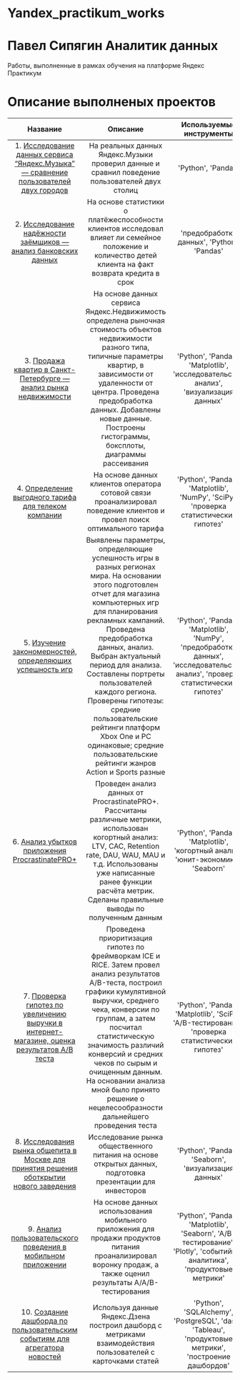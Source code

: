 # Yandex_practikum_works

# Павел Сипягин Аналитик данных 

Работы, выполненные в рамках обучения  на платформе Яндекс Практикум

# Описание выполненых проектов

| Название | Описание | Используемые инструменты |
| :-------: |:--------------:| :-----:|
| 1. [Исследование данных сервиса “Яндекс.Музыка” — сравнение пользователей двух городов](https://github.com/PavelSipyagin/Yandex_practikum_works/tree/main/Music%20of%20big%20cities) | На реальных данных Яндекс.Музыки  проверил данные и сравнил поведение пользователей двух столиц | 'Python', 'Pandas' |
| 2. [Исследование надёжности заёмщиков — анализ банковских данных](https://github.com/PavelSipyagin/Yandex_practikum_works/tree/main/Credits) | На основе статистики о платёжеспособности клиентов исследовал влияет ли семейное положение и количество детей клиента на факт возврата кредита в срок | 'предобработка данных', 'Python', 'Pandas' |
| 3. [Продажа квартир в Санкт-Петербурге — анализ рынка недвижимости](https://github.com/PavelSipyagin/Yandex_practikum_works/tree/main/Real%20estate%20market) | На основе данных сервиса Яндекс.Недвижимость определена рыночная стоимость объектов недвижимости разного типа, типичные параметры квартир, в зависимости от удаленности от центра. Проведена предобработка данных. Добавлены новые данные. Построены гистограммы, боксплоты, диаграммы рассеивания | 'Python', 'Pandas', 'Matplotlib', 'исследовательский анализ', 'визуализация данных' |
| 4. [Определение выгодного тарифа для телеком компании](https://github.com/PavelSipyagin/Yandex_practikum_works/tree/main/Telecom%20tariff) | На основе данных клиентов оператора сотовой связи проанализировал поведение клиентов и провел поиск оптимального тарифа | 'Python', 'Pandas', 'Matplotlib', 'NumPy', 'SciPy', 'проверка статистических гипотез' |
| 5. [Изучение закономерностей, определяющих успешность игр](https://github.com/PavelSipyagin/Yandex_practikum_works/tree/main/Games%20industry) | Выявлены параметры, определяющие успешность игры в разных регионах мира. На основании этого подготовлен отчет для магазина компьютерных игр для планирования рекламных кампаний. Проведена предобработка данных, анализ. Выбран актуальный период для анализа. Составлены портреты пользователей каждого региона. Проверены гипотезы: средние пользовательские рейтинги платформ Xbox One и PC одинаковые; средние пользовательские рейтинги жанров Action и Sports разные | 'Python', 'Pandas', 'Matplotlib', 'NumPy', 'предобработка данных', 'исследовательский анализ', 'проверка статистических гипотез' |
| 6. [Анализ убытков приложения ProcrastinatePRO+](https://github.com/PavelSipyagin/Yandex_practikum_works/tree/main/Mobile%20app) | Проведен анализ данных от ProcrastinatePRO+. Рассчитаны различные метрики, использован когортный анализ: LTV, CAC, Retention rate, DAU, WAU, MAU и т.д. Использованы уже написанные ранее функции расчёта метрик. Сделаны правильные выводы по полученным данным | 'Python', 'Pandas', 'Matplotlib', 'когортный анализ', 'юнит-экономика', 'Seaborn' |
| 7. [Проверка гипотез по увеличению выручки в интернет-магазине, оценка результатов A/B теста](https://github.com/PavelSipyagin/Yandex_practikum_works/tree/main/A-B%20test) | Проведена приоритизация гипотез по фреймворкам ICE и RICE. Затем провел анализ результатов A/B-теста, построил графики кумулятивной выручки, среднего чека, конверсии по группам, а затем посчитал статистическую значимость различий конверсий и средних чеков по сырым и очищенным данным. На основании анализа мной было принято решение о нецелесообразности дальнейшего проведения теста | 'Python', 'Pandas', 'Matplotlib', 'SciPy', 'A/B-тестирование', 'проверка статистических гипотез' |
| 8. [Исследования рынка общепита в Москве для принятия решения оботкрытии нового заведения](https://github.com/PavelSipyagin/Yandex_practikum_works/tree/main/Moscow%20food) | Исследование рынка общественного питания на основе открытых данных, подготовка презентации для инвесторов | 'Python', 'Pandas', 'Seaborn', 'визуализация данных' |
| 9. [Анализ пользовательского поведения в мобильном приложении](https://github.com/PavelSipyagin/Yandex_practikum_works/tree/main/Food%20mobile%20app) | На основе данных использования мобильного приложения для продажи продуктов питания проанализировал воронку продаж, а также оценил результаты A/A/B-тестирования | 'Python', 'Pandas', 'Matplotlib', 'Seaborn', 'A/B-тестирование', 'Plotly', 'событийная аналитика', 'продуктовые метрики' |
| 10. [Создание дашборда по пользовательским событиям для агрегатора новостей](https://github.com/PavelSipyagin/Yandex_practikum_works/tree/main/Dashboard) |Используя данные Яндекс.Дзена построил дашборд с метриками взаимодействия пользователей с карточками статей | 'Python', 'SQLAlchemy', 'PostgreSQL', 'dash', 'Tableau', 'продуктовые метрики', 'построение дашбордов' |
